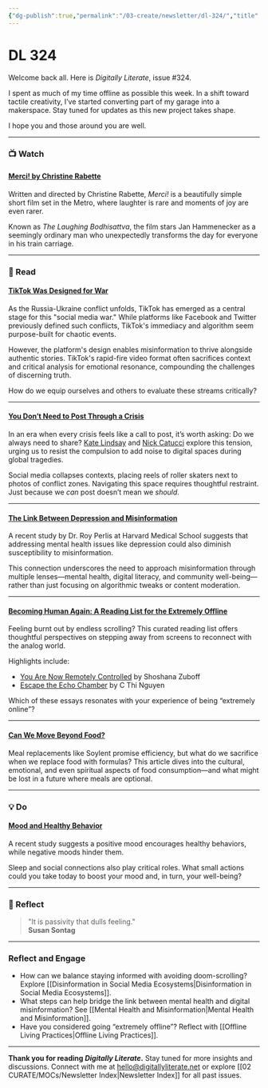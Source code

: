 ```yaml
---
{"dg-publish":true,"permalink":"/03-create/newsletter/dl-324/","title":"Becoming Human Again","tags":["disinformation","education","freedom","misinformation","social-media"]}
---
```



# DL 324  

Welcome back all. Here is _Digitally Literate_, issue #324.  

I spent as much of my time offline as possible this week. In a shift toward tactile creativity, I’ve started converting part of my garage into a makerspace. Stay tuned for updates as this new project takes shape.  

I hope you and those around you are well.  

---

### 📺 Watch  

#### [Merci! by Christine Rabette](https://www.youtube.com/watch?v=gipL_CEw-fk)  

Written and directed by Christine Rabette, _Merci!_ is a beautifully simple short film set in the Metro, where laughter is rare and moments of joy are even rarer.  

Known as _The Laughing Bodhisattva_, the film stars Jan Hammenecker as a seemingly ordinary man who unexpectedly transforms the day for everyone in his train carriage.  

---

### 📖 Read  

#### [TikTok Was Designed for War](https://www.wired.com/story/ukraine-russia-war-tiktok/)  

As the Russia-Ukraine conflict unfolds, TikTok has emerged as a central stage for this "social media war." While platforms like Facebook and Twitter previously defined such conflicts, TikTok's immediacy and algorithm seem purpose-built for chaotic events.  

However, the platform's design enables misinformation to thrive alongside authentic stories. TikTok's rapid-fire video format often sacrifices context and critical analysis for emotional resonance, compounding the challenges of discerning truth.  

How do we equip ourselves and others to evaluate these streams critically?  

---

#### [You Don’t Need to Post Through a Crisis](https://embedded.substack.com/p/you-dont-need-to-post-through-a-crisis?s=r)  

In an era when every crisis feels like a call to post, it’s worth asking: Do we always need to share? [Kate Lindsay](https://twitter.com/kathrynfiona) and [Nick Catucci](https://twitter.com/catucci) explore this tension, urging us to resist the compulsion to add noise to digital spaces during global tragedies.  

Social media collapses contexts, placing reels of roller skaters next to photos of conflict zones. Navigating this space requires thoughtful restraint. Just because we _can_ post doesn’t mean we _should_.  

---

#### [The Link Between Depression and Misinformation](https://mashable.com/article/depression-misinformation-mental-health)  

A recent study by Dr. Roy Perlis at Harvard Medical School suggests that addressing mental health issues like depression could also diminish susceptibility to misinformation.  

This connection underscores the need to approach misinformation through multiple lenses—mental health, digital literacy, and community well-being—rather than just focusing on algorithmic tweaks or content moderation.  

---

#### [Becoming Human Again: A Reading List for the Extremely Offline](https://longreads.com/2022-03-09/becoming-human-again-a-reading-list-for-the-extremely-offline/)  

Feeling burnt out by endless scrolling? This curated reading list offers thoughtful perspectives on stepping away from screens to reconnect with the analog world.  

Highlights include:  

- [You Are Now Remotely Controlled](https://www.nytimes.com/2020-01-24/opinion/sunday/surveillance-capitalism.html) by Shoshana Zuboff  
- [Escape the Echo Chamber](https://aeon.co/essays/why-its-as-hard-to-escape-an-echo-chamber-as-it-is-to-flee-a-cult) by C Thi Nguyen  

Which of these essays resonates with your experience of being “extremely online”?  

---

#### [Can We Move Beyond Food?](https://www.discovermagazine.com/health/can-we-move-beyond-food)  

Meal replacements like Soylent promise efficiency, but what do we sacrifice when we replace food with formulas? This article dives into the cultural, emotional, and even spiritual aspects of food consumption—and what might be lost in a future where meals are optional.  

---

### 💡 Do  

#### [Mood and Healthy Behavior](https://digest.bps.org.uk/2022-02-21/when-were-in-a-good-mood-were-more-likely-to-engage-in-healthy-behaviours/)  

A recent study suggests a positive mood encourages healthy behaviors, while negative moods hinder them.  

Sleep and social connections also play critical roles. What small actions could you take today to boost your mood and, in turn, your well-being?  

---

### 🌱 Reflect  

> "It is passivity that dulls feeling."  
> **Susan Sontag**  

---

### Reflect and Engage  

- How can we balance staying informed with avoiding doom-scrolling? Explore [[Disinformation in Social Media Ecosystems\|Disinformation in Social Media Ecosystems]].  
- What steps can help bridge the link between mental health and digital misinformation? See [[Mental Health and Misinformation\|Mental Health and Misinformation]].  
- Have you considered going “extremely offline”? Reflect with [[Offline Living Practices\|Offline Living Practices]].  

---

**Thank you for reading _Digitally Literate_.** Stay tuned for more insights and discussions. Connect with me at [hello@digitallyliterate.net](mailto:hello@digitallyliterate.net) or explore [[02 CURATE/MOCs/Newsletter Index\|Newsletter Index]] for all past issues.  
